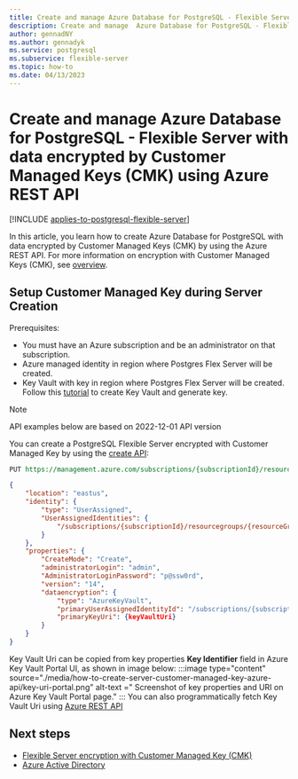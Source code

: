 ```yaml
---
title: Create and manage Azure Database for PostgreSQL - Flexible Server with data  encrypted by Customer Managed Keys using Azure REST API
description: Create and manage  Azure Database for PostgreSQL - Flexible Server with data  encrypted by Customer Managed Keys using Azure REST API
author: gennadNY 
ms.author: gennadyk
ms.service: postgresql
ms.subservice: flexible-server
ms.topic: how-to
ms.date: 04/13/2023
---
```

# Create and manage  Azure Database for PostgreSQL - Flexible Server with data  encrypted by Customer Managed Keys (CMK) using Azure REST API

[!INCLUDE [applies-to-postgresql-flexible-server](../includes/applies-to-postgresql-flexible-server.md)]

In this article, you learn how to create  Azure Database for PostgreSQL with data encrypted by Customer Managed Keys (CMK) by using the  Azure REST API. For more information on encryption with Customer Managed Keys (CMK), see [overview](../flexible-server/concepts-data-encryption.md).

## Setup Customer Managed Key during Server Creation

Prerequisites:
- You must have an Azure subscription and be an administrator on that subscription.
- Azure managed identity in region where Postgres Flex Server will be created. 
- Key Vault with key in region where Postgres Flex Server will be created. Follow this [tutorial](../../key-vault/general/quick-create-portal.md) to create Key Vault and generate key. 


> [!NOTE]  
> API examples below are based on 2022-12-01 API version 

You can create a PostgreSQL Flexible Server encrypted with Customer Managed Key  by using the [create API](https://learn.microsoft.com/rest/api/postgresql/flexibleserver/servers/create?tabs=HTTP):
```rest
PUT https://management.azure.com/subscriptions/{subscriptionId}/resourceGroups/{resourceGroupName}/providers/Microsoft.DBForPostgreSql/flexibleServers/{serverName}?api-version=2022-12-01

```
```json
{
	"location": "eastus",
	"identity": {
		"type": "UserAssigned",
		"UserAssignedIdentities": {
			"/subscriptions/{subscriptionId}/resourcegroups/{resourceGroupName}/providers/Microsoft.ManagedIdentity/userAssignedIdentities/{userIdentity}": {}
		}
	},
	"properties": {
		"CreateMode": "Create",
		"administratorLogin": "admin",
		"AdministratorLoginPassword": "p@ssw0rd",
		"version": "14",
		"dataencryption": {
			"type": "AzureKeyVault",
			"primaryUserAssignedIdentityId": "/subscriptions/{subscriptionId}/resourcegroups/{resourceGroupName}/providers/Microsoft.ManagedIdentity/userAssignedIdentities/{userIdentity}",
			"primaryKeyUri": {keyVaultUri}
		}
	}
}
```
Key Vault Uri can be copied from key properties **Key Identifier** field  in Azure Key Vault Portal UI, as shown in image below:
:::image type="content" source="./media/how-to-create-server-customer-managed-key-azure-api/key-uri-portal.png" alt-text =" Screenshot of  key properties and URI on Azure Key Vault Portal page." :::
You can also programmatically fetch Key Vault Uri using [Azure REST API](https://learn.microsoft.com/rest/api/keyvault/keyvault/vaults/get?tabs=HTTP)

## Next steps

- [Flexible Server encryption with Customer Managed Key (CMK)](../flexible-server/concepts-data-encryption.md)
- [Azure Active Directory](../../active-directory-domain-services/overview.md)